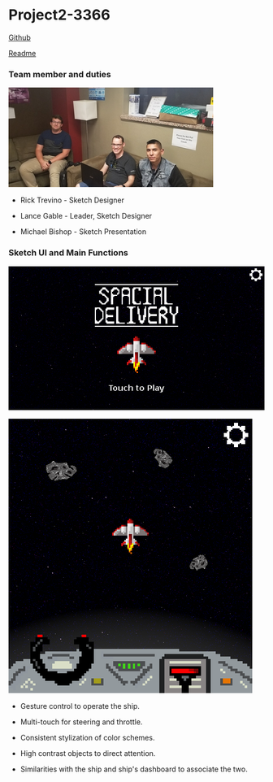 # Project2-3366

[Github](https://github.com/The-Fireplace/P2.14)

[Readme](https://the-fireplace.github.io/P2.14)

### Team member and duties

![Group Photo](https://raw.githubusercontent.com/The-Fireplace/P2.14/master/resources/group_photo.png)

- Rick Trevino - Sketch Designer

- Lance Gable - Leader, Sketch Designer

- Michael Bishop - Sketch Presentation 

### Sketch UI and Main Functions

![Main Menu](https://raw.githubusercontent.com/The-Fireplace/P2.14/master/resources/menu%20sketch.png)

![In game](https://raw.githubusercontent.com/The-Fireplace/P2.14/master/resources/sketch%20play.png)

- Gesture control to operate the ship.

- Multi-touch for steering and throttle.

- Consistent stylization of color schemes.

- High contrast objects to direct attention.

- Similarities with the ship and ship's dashboard to associate the two.

### 
